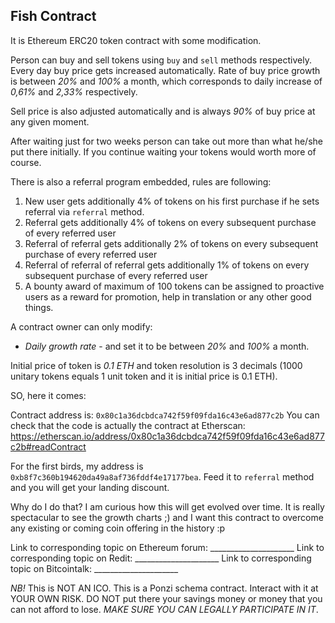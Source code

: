 ## Fish Contract

It is Ethereum ERC20 token contract with some modification.

Person can buy and sell tokens using `buy` and `sell` methods respectively. Every day buy price gets increased automatically. Rate of buy price growth is between _20%_ and _100%_ a month, which corresponds to daily increase of _0,61%_ and _2,33%_ respectively. 

Sell price is also adjusted automatically and is always _90%_ of buy price at any given moment.

After waiting just for two weeks person can take out more than what he/she put there initially. If you continue waiting your tokens would worth more of course.

There is also a referral program embedded, rules are following:

1. New user gets additionally 4% of tokens on his first purchase if he sets referral via `referral` method.
2. Referral gets additionally 4% of tokens on every subsequent purchase of every referred user
3. Referral of referral gets additionally 2% of tokens on every subsequent purchase of every referred user
4. Referral of referral of referral gets additionally 1% of tokens on every subsequent purchase of every referred user
5. A bounty award of maximum of 100 tokens can be assigned to proactive users as a reward for promotion, help in translation or any other good things.

A contract owner can only modify:

* _Daily growth rate_ - and set it to be between _20%_ and _100%_ a month.

Initial price of token is _0.1 ETH_ and token resolution is 3 decimals (1000 unitary tokens equals 1 unit token and it is initial price is 0.1 ETH).

SO, here it comes:

Contract address is: `0x80c1a36dcbdca742f59f09fda16c43e6ad877c2b`
You can check that the code is actually the contract at Etherscan: https://etherscan.io/address/0x80c1a36dcbdca742f59f09fda16c43e6ad877c2b#readContract

For the first birds, my address is `0xb8f7c360b194620da49a8af736fddf4e17177bea`. Feed it to `referral` method and you will get your landing discount. 

Why do I do that? I am curious how this will get evolved over time. It is really spectacular to see the growth charts ;) and I want this contract to overcome any existing or coming coin offering in the history :p

Link to corresponding topic on Ethereum forum: _____________________
Link to corresponding topic on Redit: _____________________
Link to corresponding topic on Bitcointalk: _____________________

*NB!* This is NOT AN ICO. This is a Ponzi schema contract. Interact with it at YOUR OWN RISK. DO NOT put there your savings money or money that you can not afford to lose. *MAKE SURE YOU CAN LEGALLY PARTICIPATE IN IT*.

